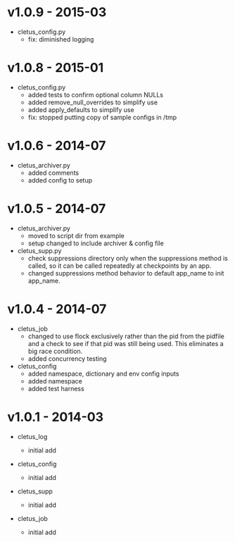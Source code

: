 # v1.0.9 - 2015-03
   * cletus_config.py
     - fix: diminished logging

# v1.0.8 - 2015-01
   * cletus_config.py
     - added tests to confirm optional column NULLs
     - added remove_null_overrides to simplify use
     - added apply_defaults to simplify use
     - fix: stopped putting copy of sample configs in /tmp

# v1.0.6 - 2014-07
   * cletus_archiver.py
     - added comments
     - added config to setup

# v1.0.5 - 2014-07

   * cletus_archiver.py
     - moved to script dir from example
     - setup changed to include archiver & config file
   * cletus_supp.py
     - check suppressions directory only when the suppressions method is called,
       so it can be called repeatedly at checkpoints by an app.
     - changed suppressions method behavior to default app_name to init app_name.


# v1.0.4 - 2014-07

   * cletus_job
     - changed to use flock exclusively rather than the pid from the pidfile
       and a check to see if that pid was still being used.  This eliminates
       a big race condition.
     - added concurrency testing
   * cletus_config
     - added namespace, dictionary and env config inputs
     - added namespace
     - added test harness

# v1.0.1 - 2014-03

   * cletus_log
     - initial add

   * cletus_config
     - initial add

   * cletus_supp
     - initial add

   * cletus_job
     - initial add



